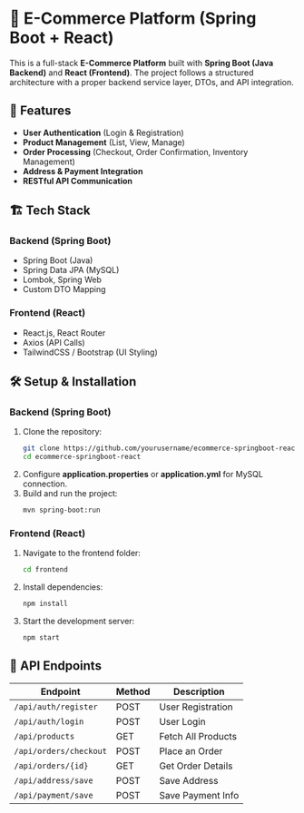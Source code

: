 # 🛒 E-Commerce Platform (Spring Boot + React)

This is a full-stack **E-Commerce Platform** built with **Spring Boot (Java Backend)** and **React (Frontend)**. The project follows a structured architecture with a proper backend service layer, DTOs, and API integration.

## 🚀 Features

- **User Authentication** (Login & Registration)
- **Product Management** (List, View, Manage)
- **Order Processing** (Checkout, Order Confirmation, Inventory Management)
- **Address & Payment Integration**
- **RESTful API Communication**

## 🏗️ Tech Stack

### Backend (Spring Boot)
- Spring Boot (Java)
- Spring Data JPA (MySQL)
- Lombok, Spring Web
- Custom DTO Mapping

### Frontend (React)
- React.js, React Router
- Axios (API Calls)
- TailwindCSS / Bootstrap (UI Styling)


## 🛠️ Setup & Installation

### Backend (Spring Boot)
1. Clone the repository:
   ```bash
   git clone https://github.com/yourusername/ecommerce-springboot-react.git
   cd ecommerce-springboot-react
   ```
2. Configure **application.properties** or **application.yml** for MySQL connection.
3. Build and run the project:
   ```bash
   mvn spring-boot:run
   ```

### Frontend (React)
1. Navigate to the frontend folder:
   ```bash
   cd frontend
   ```
2. Install dependencies:
   ```bash
   npm install
   ```
3. Start the development server:
   ```bash
   npm start
   ```

## 🔗 API Endpoints

| Endpoint                  | Method | Description |
|---------------------------|--------|-------------|
| `/api/auth/register`      | POST   | User Registration |
| `/api/auth/login`         | POST   | User Login |
| `/api/products`           | GET    | Fetch All Products |
| `/api/orders/checkout`    | POST   | Place an Order |
| `/api/orders/{id}`        | GET    | Get Order Details |
| `/api/address/save`       | POST   | Save Address |
| `/api/payment/save`       | POST   | Save Payment Info |





